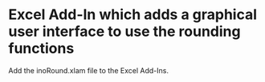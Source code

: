 # Excel Add-In which adds a graphical user interface to use the rounding functions

Add the inoRound.xlam file to the Excel Add-Ins.
